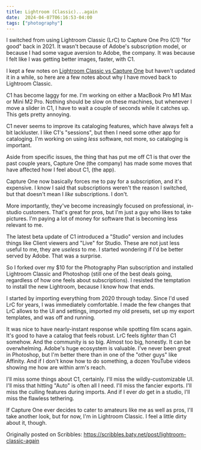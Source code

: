 ```yaml
---
title: Lightroom (Classic)...again
date:  2024-04-07T06:16:53-04:00
tags: ["photography"]
---
```


I switched from using Lightroom Classic (LrC) to Capture One Pro (C1) "for good" back in 2021. It wasn't because of Adobe's subscription model, or because I had some vague aversion to Adobe, the company. It was because I felt like I was getting better images, faster, with C1.

I kept a few notes on [Lightroom Classic vs Capture One](https://wiki.baty.net/#Capture%20One%20Pro%20vs%20Lightroom%20Classic) but haven't updated it in a while, so here are a few notes about why I have moved back to Lightroom Classic.

C1 has become laggy for me. I'm working on either a MacBook Pro M1 Max or Mini M2 Pro. Nothing should be slow on these machines, but whenever I move a slider in C1, I have to wait a couple of seconds while it catches up. This gets pretty annoying.

C1 never seems to improve its cataloging features, which have always felt a bit lackluster. I like C1's "sessions", but then I need some other app for cataloging. I'm working on using _less_ software, not more, so cataloging is important.  

Aside from specific issues, the thing that has put me off C1 is that over the past couple years, Capture One (the company) has made some moves that have affected how I feel about C1, (the app).

Capture One now basically forces me to pay for a subscription, and it's expensive. I know I said that subscriptions weren't the reason I switched, but that doesn't mean I _like_ subscriptions. I don't.

More importantly, they've become increasingly focused on professional, in-studio customers. That's great for pros, but I'm just a guy who likes to take pictures. I'm paying a lot of money for software that is becoming less relevant to me.

The latest beta update of C1 introduced a "Studio" version and includes things like Client viewers and "Live" for Studio. These are not just less useful to me, they are _useless_ to me. I started wondering if I'd be better served by Adobe. That was a surprise.

So I forked over my $10 for the Photography Plan subscription and installed Lightroom Classic and Photoshop (still one of the best deals going, regardless of how one feels about subscriptions). I resisted the temptation to install the new Lightroom, because I know how that ends.

I started by importing everything from 2020 through today. Since I'd used LrC for years, I was immediately comfortable. I made the few changes that LrC allows to the UI and settings, imported my old presets, set up my export templates, and was off and running.

It was nice to have nearly-instant response while spotting film scans again. It's good to have a catalog that feels robust. LrC feels _tighter_ than C1 somehow. And the community is so big. Almost too big, honestly. It can be overwhelming. Adobe's huge ecosystem is valuable. I've never been great in Photoshop, but I'm better there than in one of the "other guys" like Affinity. And if I don't know how to do something, a dozen YouTube videos showing me how are within arm's reach.

I'll miss some things about C1, certainly. I'll miss the wildly-customizable UI. I'll miss that hitting "Auto" is often all I need. I'll miss the fancier exports. I'll miss the culling features during imports. And if I ever _do_ get in a studio, I'll miss the flawless tethering.

If Capture One ever decides to cater to amateurs like me as well as pros, I'll take another look, but for now, I'm in Lightroom Classic. I feel a little dirty about it, though.

Originally posted on Scribbles: https://scribbles.baty.net/post/lightroom-classic-again

